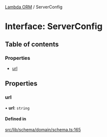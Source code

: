 [Lambda ORM](../README.md) / ServerConfig

# Interface: ServerConfig

## Table of contents

### Properties

- [url](ServerConfig.md#url)

## Properties

### url

• **url**: `string`

#### Defined in

[src/lib/schema/domain/schema.ts:165](https://github.com/lambda-orm/lambdaorm-base/blob/f0d71aa10e836415abad81a08fda57f8dc5c26a5/src/lib/schema/domain/schema.ts#L165)
